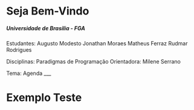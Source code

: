 Seja Bem-Vindo 
======================

<h5>Universidade de Brasilia - FGA</h5>

Estudantes: Augusto Modesto
            Jonathan Moraes
            Matheus Ferraz
            Rudmar Rodrigues
            
Disciplinas: Paradigmas de Programação
Orientadora: Milene Serrano

Tema: Agenda ___

<h1> Exemplo Teste <h1>
